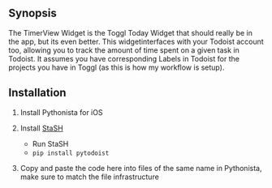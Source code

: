 ## Synopsis

The TimerView Widget is the Toggl Today Widget that should really be in the app, but its even better. This widgetinterfaces with your Todoist account too, allowing you to track the amount of time spent on a given task in Todoist. It assumes you have corresponding Labels in Todoist for the projects you have in Toggl (as this is how my workflow is setup).

## Installation

1. Install Pythonista for iOS

2. Install [StaSH](https://github.com/ywangd/stash)
	* Run StaSH
	* `pip install pytodoist`

3. Copy and paste the code here into files of the same name in Pythonista, make sure to match the file infrastructure
	
